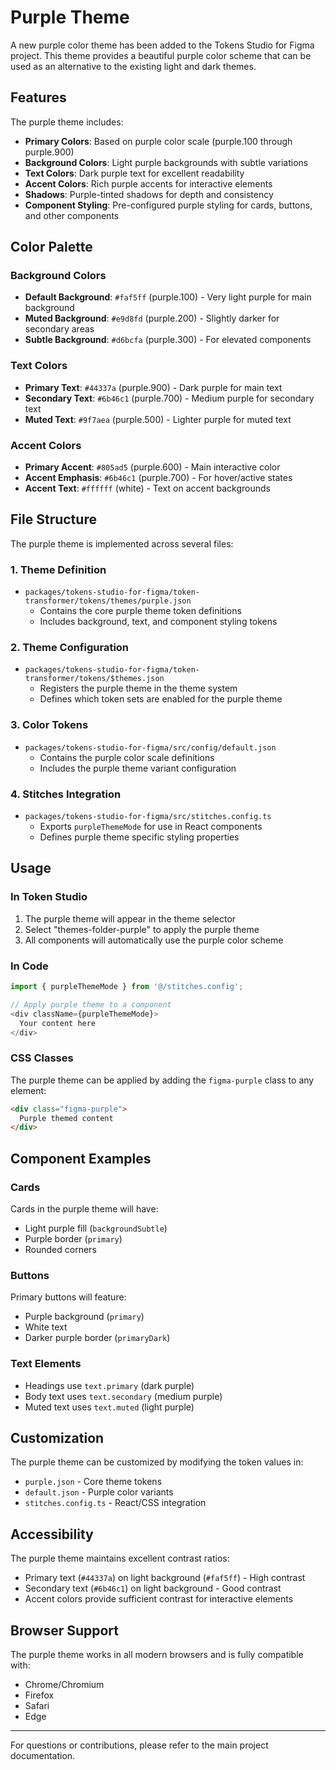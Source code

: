# Purple Theme

A new purple color theme has been added to the Tokens Studio for Figma project. This theme provides a beautiful purple color scheme that can be used as an alternative to the existing light and dark themes.

## Features

The purple theme includes:

- **Primary Colors**: Based on purple color scale (purple.100 through purple.900)
- **Background Colors**: Light purple backgrounds with subtle variations
- **Text Colors**: Dark purple text for excellent readability
- **Accent Colors**: Rich purple accents for interactive elements
- **Shadows**: Purple-tinted shadows for depth and consistency
- **Component Styling**: Pre-configured purple styling for cards, buttons, and other components

## Color Palette

### Background Colors
- **Default Background**: `#faf5ff` (purple.100) - Very light purple for main background
- **Muted Background**: `#e9d8fd` (purple.200) - Slightly darker for secondary areas
- **Subtle Background**: `#d6bcfa` (purple.300) - For elevated components

### Text Colors
- **Primary Text**: `#44337a` (purple.900) - Dark purple for main text
- **Secondary Text**: `#6b46c1` (purple.700) - Medium purple for secondary text
- **Muted Text**: `#9f7aea` (purple.500) - Lighter purple for muted text

### Accent Colors
- **Primary Accent**: `#805ad5` (purple.600) - Main interactive color
- **Accent Emphasis**: `#6b46c1` (purple.700) - For hover/active states
- **Accent Text**: `#ffffff` (white) - Text on accent backgrounds

## File Structure

The purple theme is implemented across several files:

### 1. Theme Definition
- `packages/tokens-studio-for-figma/token-transformer/tokens/themes/purple.json`
  - Contains the core purple theme token definitions
  - Includes background, text, and component styling tokens

### 2. Theme Configuration
- `packages/tokens-studio-for-figma/token-transformer/tokens/$themes.json`
  - Registers the purple theme in the theme system
  - Defines which token sets are enabled for the purple theme

### 3. Color Tokens
- `packages/tokens-studio-for-figma/src/config/default.json`
  - Contains the purple color scale definitions
  - Includes the purple theme variant configuration

### 4. Stitches Integration
- `packages/tokens-studio-for-figma/src/stitches.config.ts`
  - Exports `purpleThemeMode` for use in React components
  - Defines purple theme specific styling properties

## Usage

### In Token Studio
1. The purple theme will appear in the theme selector
2. Select "themes-folder-purple" to apply the purple theme
3. All components will automatically use the purple color scheme

### In Code
```typescript
import { purpleThemeMode } from '@/stitches.config';

// Apply purple theme to a component
<div className={purpleThemeMode}>
  Your content here
</div>
```

### CSS Classes
The purple theme can be applied by adding the `figma-purple` class to any element:

```html
<div class="figma-purple">
  Purple themed content
</div>
```

## Component Examples

### Cards
Cards in the purple theme will have:
- Light purple fill (`backgroundSubtle`)
- Purple border (`primary`)
- Rounded corners

### Buttons
Primary buttons will feature:
- Purple background (`primary`)
- White text
- Darker purple border (`primaryDark`)

### Text Elements
- Headings use `text.primary` (dark purple)
- Body text uses `text.secondary` (medium purple)
- Muted text uses `text.muted` (light purple)

## Customization

The purple theme can be customized by modifying the token values in:
- `purple.json` - Core theme tokens
- `default.json` - Purple color variants
- `stitches.config.ts` - React/CSS integration

## Accessibility

The purple theme maintains excellent contrast ratios:
- Primary text (`#44337a`) on light background (`#faf5ff`) - High contrast
- Secondary text (`#6b46c1`) on light background - Good contrast
- Accent colors provide sufficient contrast for interactive elements

## Browser Support

The purple theme works in all modern browsers and is fully compatible with:
- Chrome/Chromium
- Firefox
- Safari
- Edge

---

For questions or contributions, please refer to the main project documentation.
